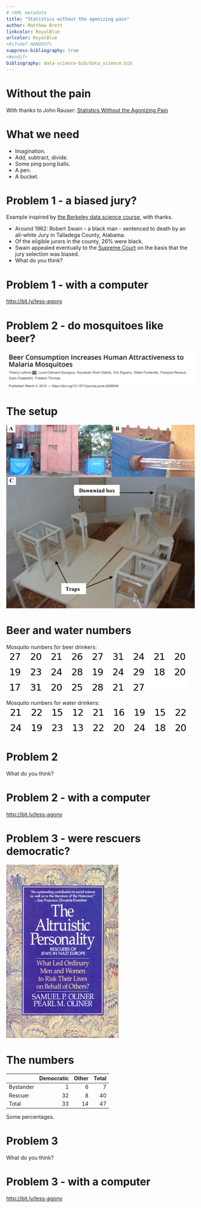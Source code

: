 ```yaml
---
# YAML metadata
title: "Statistics without the agonizing pain"
author: Matthew Brett
linkcolor: RoyalBlue
urlcolor: RoyalBlue
<#ifndef HANDOUT>
suppress-bibliography: true
<#endif>
bibliography: data-science-bib/data_science.bib
---
```


# Without the pain

With thanks to John Rauser: [Statistics Without the Agonizing Pain](https://www.youtube.com/watch?v=5Dnw46eC-0o)

# What we need

* Imagination.
* Add, subtract, divide.
* Some ping pong balls.
* A pen.
* A bucket.

# Problem 1 - a biased jury?

Example inspired by [the Berkeley data science
course](https://www.inferentialthinking.com), with thanks.

* Around 1962: Robert Swain - a black man - sentenced to death
  by an all-white Jury in Talladega County, Alabama.
* Of the eligible jurors in the county, 26% were black.
* Swain appealed eventually to the [Supreme
  Court](https://en.wikipedia.org/wiki/Swain_v._Alabama) on the
  basis that the jury selection was biased.
* What do you think?

# Problem 1 - with a computer

<http://bit.ly/less-agony>

# Problem 2 - do mosquitoes like beer?

![](images/mosquito_banner.png)

# The setup

![](images/mosquito_setup.png)

# Beer and water numbers

Mosquito numbers for beer drinkers:
![](images/beer_balls.png)

Mosquito numbers for water drinkers:
![](images/water_balls.png)

# Problem 2

What do you think?

# Problem 2 - with a computer

<http://bit.ly/less-agony>

# Problem 3 - were rescuers democratic?

![](images/oliner1988cover.jpg)

# The numbers

|           |Democratic|Other| Total |
|:----------|---------:|----:|------:|
| Bystander |         1|    6|     7 |
| Rescuer   |        32|    8|    40 |
| Total     |        33|   14|    47 |

Some percentages.

# Problem 3

What do you think?

# Problem 3 - with a computer

<http://bit.ly/less-agony>
